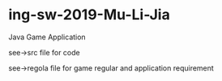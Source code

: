 # ing-sw-2019-Mu-Li-Jia

Java Game Application

see->src file for code

see->regola file for game regular and application requirement

